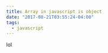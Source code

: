 ```yaml
---
title: Array in javascript is object
date: "2017-08-21T03:55:24-04:00"
tags:
  - javascript
---
```


lol
